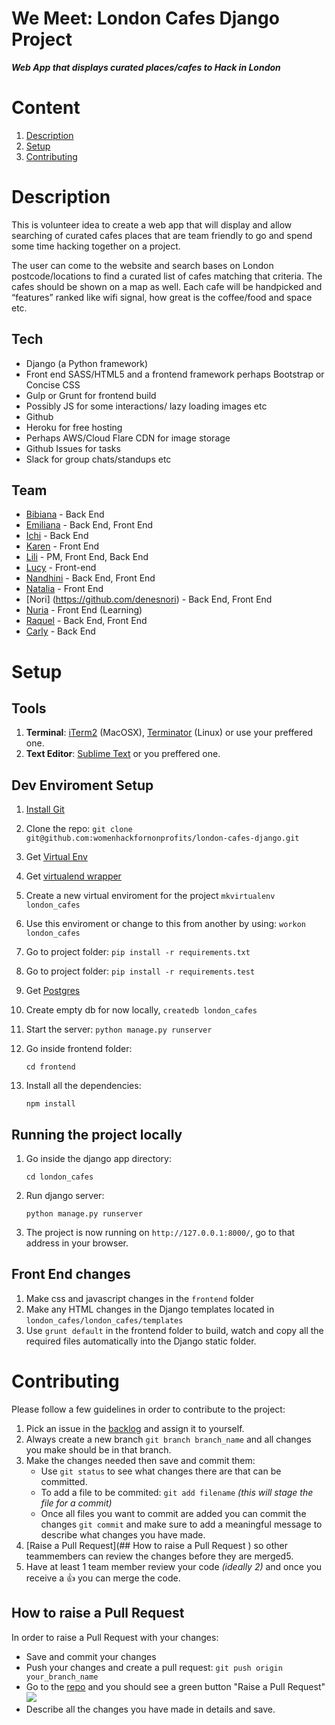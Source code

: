 # We Meet: London Cafes Django Project
***Web App that displays curated places/cafes to Hack in London***	
# Content

1. [Description](#description)
4. [Setup](#setup)
5. [Contributing](#contributing)


# Description
This is volunteer idea to create a web app that will display and allow searching of curated cafes places that are team friendly to go and spend some time hacking together on a project.

The user can come to the website and search bases on London postcode/locations to find a curated list of cafes matching that criteria. The cafes should be shown on a map as well.
Each cafe will be handpicked and “features” ranked like wifi signal, how great is the coffee/food and space etc.

## Tech
- Django (a Python framework)
- Front end SASS/HTML5 and a frontend framework perhaps Bootstrap or Concise CSS
- Gulp or Grunt for frontend build
- Possibly JS for some interactions/ lazy loading images etc
- Github
- Heroku for free hosting
- Perhaps AWS/Cloud Flare CDN for image storage
- Github Issues for tasks
- Slack for group chats/standups etc

## Team
- [Bibiana](https://github.com/BibianaC) - Back End
- [Emiliana](https://github.com/emilianas) - Back End, Front End
- [Ichi](https://github.com/Icicleta) - Back End
- [Karen](https://github.com/neraks) - Front End
- [Lili](https://github.com/lili2311) - PM, Front End, Back End
- [Lucy](https://github.com/LucyMac) - Front-end
- [Nandhini](https://github.com/Nandhini31) - Back End, Front End
- [Natalia](https://github.com/natalia-z) - Front End
- [Nori] (https://github.com/denesnori) - Back End, Front End
- [Nuria](https://github.com/nuria-gs) - Front End (Learning)
- [Raquel](https://github.com/raquel-ucl) - Back End, Front End
- [Carly](https://github.com/gnocchi2815) - Back End



# Setup
## Tools
1. **Terminal**: [iTerm2](https://www.iterm2.com/) (MacOSX), [Terminator](http://gnometerminator.blogspot.co.uk/p/introduction.html) (Linux) or use your preffered one.
2. **Text Editor**: [Sublime Text](http://www.sublimetext.com/) or you preffered one.

## Dev Enviroment Setup
1. [Install Git](http://git-scm.com/download/mac)
2. Clone the repo: `git clone git@github.com:womenhackfornonprofits/london-cafes-django.git`
3. Get [Virtual Env](https://virtualenv.pypa.io/en/latest/installation.html) 
4. Get [virtualend wrapper](http://virtualenvwrapper.readthedocs.org/en/latest/install.html)
5. Create a new virtual enviroment for the project `mkvirtualenv london_cafes`
6. Use this enviroment or change to this from another by using: `workon london_cafes`
7. Go to project folder: `pip install -r requirements.txt`
8. Go to project folder: `pip install -r requirements.test`
9. Get [Postgres](http://www.postgresql.org/)
10. Create empty db for now locally, `createdb london_cafes`
11. Start the server: `python manage.py runserver`
12. Go inside frontend folder: 
	
	```cd frontend```
13. Install all the dependencies:

	 ```npm install```

## Running the project locally
1. Go inside the django app directory: 

	```cd london_cafes```
2. Run django server:
	
	```python manage.py runserver```
	
3. The project is now running on `http://127.0.0.1:8000/`, go to that address in your browser. 

## Front End changes
1. Make css and javascript changes in the ```frontend``` folder
2. Make any HTML changes in the Django templates located in `london_cafes/london_cafes/templates`
3. Use `grunt default` in the frontend folder to build, watch and copy all the required files automatically into the Django static folder.

# Contributing
Please follow a few guidelines in order to contribute to the project:

1. Pick an issue in the [backlog](https://github.com/womenhackfornonprofits/we-meet-django/issues) and assign it to yourself.
2. Always create a new branch `git branch branch_name` and all changes you make should be in that branch.
3.  Make the changes needed then save and commit them:
	- Use `git status` to see what changes there are that can be committed.
	- To add a file to be commited: ```git add filename``` *(this will stage the file for a commit)*
	- Once all files you want to commit are added you can  commit the changes ```git commit``` and make sure to add a meaningful message to describe what changes you have made.
4. [Raise a Pull Request](## How to raise a Pull Request
) so other teammembers can review the changes before they are merged5. 
5. Have at least 1 team member review your code *(ideally 2)* and once you receive a :+1: you can merge the code.



	
## How to raise a Pull Request
In order to raise a Pull Request with your changes:

- Save and commit your changes
- Push your changes and create a pull request: `git push origin your_branch_name`
- Go to the [repo](https://github.com/womenhackfornonprofits/we-meet-django) and you should see a green button "Raise a Pull Request"
![](https://help.github.com/assets/images/help/pull_requests/pull-request-click-to-create.png)
- Describe all the changes you have made in details and save.

